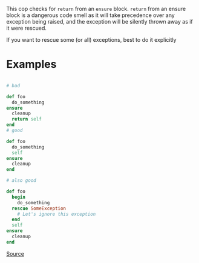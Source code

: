 
This cop checks for `return` from an `ensure` block.
`return` from an ensure block is a dangerous code smell as it
will take precedence over any exception being raised,
and the exception will be silently thrown away as if it were rescued.

If you want to rescue some (or all) exceptions, best to do it explicitly

# Examples

```ruby

# bad

def foo
  do_something
ensure
  cleanup
  return self
end
# good

def foo
  do_something
  self
ensure
  cleanup
end

# also good

def foo
  begin
    do_something
  rescue SomeException
    # Let's ignore this exception
  end
  self
ensure
  cleanup
end
```

[Source](http://www.rubydoc.info/gems/rubocop/RuboCop/Cop/Lint/EnsureReturn)